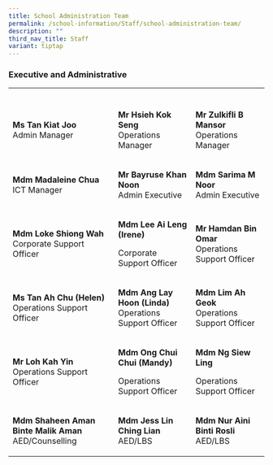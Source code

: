 ```yaml
---
title: School Administration Team
permalink: /school-information/Staff/school-administration-team/
description: ""
third_nav_title: Staff
variant: tiptap
---
```

<h3>Executive and Administrative</h3><table><tbody><tr><th rowspan="1" colspan="1"><p></p></th><th rowspan="1" colspan="1"><p></p></th><th rowspan="1" colspan="1"><p></p></th></tr><tr><td rowspan="1" colspan="1"><p><strong>Ms Tan Kiat Joo</strong><br>Admin Manager</p></td><td rowspan="1" colspan="1"><p><strong>Mr Hsieh Kok Seng</strong><br>Operations Manager</p></td><td rowspan="1" colspan="1"><p><strong>Mr Zulkifli B Mansor</strong><br>Operations Manager</p></td></tr><tr><td rowspan="1" colspan="1"><p><strong>Mdm Madaleine Chua</strong><br>ICT Manager</p></td><td rowspan="1" colspan="1"><p><strong>Mr Bayruse Khan Noon</strong><br>Admin Executive</p></td><td rowspan="1" colspan="1"><p><strong>Mdm Sarima M Noor</strong><br>Admin Executive</p></td></tr><tr><td rowspan="1" colspan="1"><p><strong>Mdm Loke Shiong Wah</strong><br>Corporate Support Officer</p></td><td rowspan="1" colspan="1"><p><strong>Mdm Lee Ai Leng (Irene)      </strong></p><p>Corporate Support Officer</p></td><td rowspan="1" colspan="1"><p><strong>Mr Hamdan Bin Omar</strong><br>Operations Support Officer</p></td></tr><tr><td rowspan="1" colspan="1"><p><strong>Ms Tan Ah Chu (Helen)</strong><br>Operations Support Officer</p></td><td rowspan="1" colspan="1"><p><strong>Mdm Ang Lay Hoon (Linda)</strong><br>Operations Support Officer</p></td><td rowspan="1" colspan="1"><p><strong>Mdm Lim Ah Geok</strong><br>Operations Support Officer</p></td></tr><tr><td rowspan="1" colspan="1"><p><strong>Mr Loh Kah Yin</strong><br>Operations Support Officer</p></td><td rowspan="1" colspan="1"><p><strong>Mdm Ong Chui Chui (Mandy)</strong></p><p>Operations Support Officer</p></td><td rowspan="1" colspan="1"><p><strong>Mdm Ng Siew Ling</strong></p><p>Operations Support Officer</p></td></tr><tr><td rowspan="1" colspan="1"><p><strong>Mdm Shaheen Aman Binte Malik Aman</strong><br>AED/Counselling</p></td><td rowspan="1" colspan="1"><p><strong>Mdm Jess Lin Ching Lian</strong><br>AED/LBS</p></td><td rowspan="1" colspan="1"><p><strong>Mdm Nur Aini Binti Rosli</strong><br>AED/LBS</p></td></tr></tbody></table><p></p>